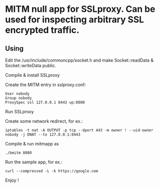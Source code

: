 # MITM null app for SSLproxy. Can be used for inspecting arbitrary SSL encrypted traffic.

Using
-----

Edit the /usr/include/commoncpp/socket.h and make Socket::readData & Socket::writeData public.

Compile & install SSLproxy

Create the MITM entry in sslproxy.conf:

```
User nobody
Group nobody
ProxySpec ssl 127.0.0.1 8443 up:8080
```

Run SSLproxy

Create some network redirect, for ex.:

```
iptables -t nat -A OUTPUT -p tcp --dport 443 -m owner ! --uid-owner nobody -j DNAT --to 127.0.0.1:8443
```

Compile & run mitmapp as

```
./bmitm 8080
```

Run the sample app, for ex.:

```
curl --compressed -L -k https://google.com
```

Enjoy !
